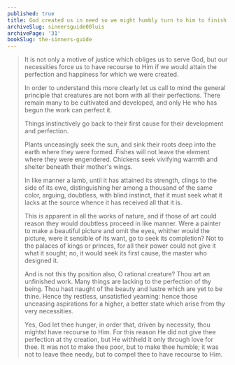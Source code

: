 ```yaml
---
published: true
title: God created us in need so we might humbly turn to him to finish the work of our creation
archiveSlug: sinnersguide00luis
archivePage: '31'
bookSlug: the-sinners-guide
---
```


> It is not only a motive of justice which obliges us to serve God, but our necessities force us to have recourse to Him if we would attain the perfection and happiness for which we were created.
>
> In order to understand this more clearly let us call to mind the general principle that creatures are not born with all their perfections. There remain many to be cultivated and developed, and only He who has begun the work can perfect it.
>
> Things instinctively go back to their first cause for their development and perfection.
>
> Plants unceasingly seek the sun, and sink their roots deep into the earth where they were formed. Fishes will not leave the element where they were engendered. Chickens seek vivifying warmth and shelter beneath their mother's wings.
>
> In like manner a lamb, until it has attained its strength, clings to the side of its ewe, distinguishing her among a thousand of the same color, arguing, doubtless, with blind instinct, that it must seek what it lacks at the source whence it has received all that it is.
>
> This is apparent in all the works of nature, and if those of art could reason they would doubtless proceed in like manner. Were a painter to make a beautiful picture and omit the eyes, whither would the picture, were it sensible of its want, go to seek its completion? Not to the palaces of kings or princes, for all their power could not give it what it sought; no, it would seek its first cause, the master who designed it.
>
> And is not this thy position also, O rational creature? Thou art an unfinished work. Many things are lacking to the perfection of thy being. Thou hast naught of the beauty and lustre which are yet to be thine. Hence thy restless, unsatisfied yearning: hence those unceasing aspirations for a higher, a better state which arise from thy very necessities.
>
> Yes, God let thee hunger, in order that, driven by necessity, thou mightst have recourse to Him. For this reason He did not give thee perfection at thy creation, but He withheld it only through love for thee. It was not to make thee poor, but to make thee humble; it was not to leave thee needy, but to compel thee to have recourse to Him.
